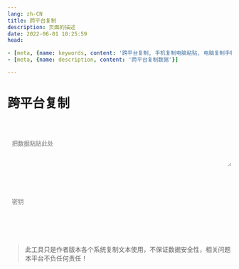 ```yaml
---
lang: zh-CN   
title: 跨平台复制  
description: 页面的描述  
date: 2022-06-01 10:25:59  
head:

- [meta, {name: keywords, content: '跨平台复制, 手机复制电脑粘贴, 电脑复制手机粘贴'}]
- [meta, {name: description, content: '跨平台复制数据'}]

---
```


# 跨平台复制

<br>
<br>
<label style="display: flex;">
   <textarea class="transfer-textarea" placeholder="把数据粘贴此处" ref="value" v-model="value"></textarea>
</label>
<br>

<div class="file-main">
    <div class="file-box">
        <label>
          <input type="text" class="fileName" v-model="fileName"/>
        </label>
        <M-Button href="javascript:void(0);"  class="link" text="浏览" type="primary"></M-Button>
        <input type="file" class="uploadFile" ref="file" @change="fileChange" />
     </div>
</div>
 
<br>
<label style="display: flex;">
    <input type="password" v-model="key" class="transfer-input" placeholder="密钥"/>
</label>
<br><br>
<label>
    <M-Button @click="push()" class="transfer-push" :isLoading="pushBtnLoading" text="提交" type="primary"></M-Button>
    &nbsp;&nbsp; 
    <M-Button @click="pull()" class="transfer-pull" :isLoading="pullBtnLoading" text="获取" type="primary"></M-Button>
    &nbsp;&nbsp;
    <M-Button @click="reset()" text="重置"></M-Button>
</label>
<span class="copy" @click="copy()"></span>
<br><br>  

> 此工具只是作者版本各个系统复制文本使用，不保证数据安全性，相关问题本平台不负任何责任！



<script>

import Clipboard from "clipboard";

export default {
  name: 'Transfer',
  data(){
    return {
        value: "",
        key: "",
        data: "",
        pushBtnLoading: false,
        pullBtnLoading: false,
        fileName: "未选择任何文件",
        uid: ""
    };
  },
  methods: {
    fileChange(){
        const file = this.$refs.file?.files[0];
        this.fileName = file.name;
    },
    push() {
        const file = this.$refs.file?.files[0];
        if (!this.value && !file) {
            $warning("没有内容可提交！");
            return;
        }
        this.pushBtnLoading = true;
        let uid = '';
        new Promise((resolve) => {
            if(file) {
                this.fileName = file.name;
                const formData = new FormData();
                formData.append('file', file);
                    $api.transferUpload(formData, (data) => {
                        uid = data;
                        console.log(data);
                        resolve();
                    },() => {
                        resolve();
                    });
             } else {
                 resolve();
             }
        }).then(()=>{
            $api.transferPush(this.value, uid, this.key, () => {
               setTimeout(() => {
                   this.pushBtnLoading = false;
                   $success("提交成功！");
               }, 200);
            },() => {
                this.pushBtnLoading = false;
            });
        });
    },
    async pull() {
       this.pullBtnLoading = true;
       await $api.transferPull(this.key, (data) => {
           setTimeout(() => {
               this.pullBtnLoading = false;
               if(!data || data === "None"||!data.value) {
                   $warning("暂无数据可复制！");
                   return;
               }
               this.data = data.value;
               if(data.uid){
                  this.uid = data.uid;
                  $api.transferDownload(data.uid);            
               }
               $('.copy').click();
           }, 200);
       }, () => {
           this.pullBtnLoading = false; 
       });
    },
    copy(){
        let clipboard = new Clipboard('.copy', {
          text:  () => {
            return this.data;
          },
        });
        clipboard.on('success', function () {
          $success("复制成功！");
          clipboard.destroy();
        });
        clipboard.on('error', function () {
          $warning("不支持复制哦！");
          clipboard.destroy();
        });
    },
    reset(){
        this.value = '';
        this.key = '';
        this.data = '';
    }
  },
  mounted() {
        this.$refs.value.focus();
  },
}
</script>

<style scoped>

.transfer-input{
    transition: background-color var(--t-color), border-color var(--t-color);
    border-radius: 5px;
    height: 28px;
    color: var(--c-text);
    border: 1px solid var(--c-border);
    outline: none;
    background-color: var(--c-bg);
    padding-left : 0.75em;
}
.transfer-textarea{
    /*overflow: hidden;*/
    overflow-wrap: break-word; 
    max-height: 400px;
    min-height: 72px;
    resize: vertical;
    width: 100%;
    max-width: 100%;
    border-radius: 5px;
    outline: none;
    background-color: var(--c-bg);
    transition: background-color var(--t-color),border-color var(--t-color);
    color: var(--c-text);
    padding: 0.75em;
    border: 1px solid var(--c-border);
}



.file-main{
    height:32px;
}
.file-box{
    position:relative;
    float:left;
}
.file-main input.uploadFile{
    position:absolute;
    left:0;
    right:0;
    top:0;
    opacity:0;
    filter:alpha(opacity=0);
    cursor:pointer;
    width: 100%;
    height:32px;
    overflow: hidden;
    outline: none;
}
.file-main input.fileName{
    transition: background-color var(--t-color), border-color var(--t-color);
    outline: none;
    padding: 5px 5px 5px 0.75em;
    line-height:20px;
    border: 1px solid var(--c-border);
    margin-right:10px;
    border-radius: 5px;
    background-color: var(--c-bg);
    color: var(--c-text);
}

</style>

<AdsbyGoogle slot="7889564278" layout="in-article"/>

<Comment></Comment>
